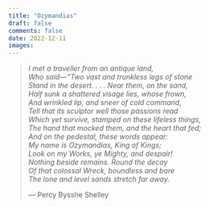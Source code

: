 ```yaml
---
title: "Ozymandias"
draft: false
comments: false
date: 2022-12-11
images:
---
```


> *I met a traveller from an antique land,*  
> *Who said—“Two vast and trunkless legs of stone*  
> *Stand in the desert. . . . Near them, on the sand,*  
> *Half sunk a shattered visage lies, whose frown,*  
> *And wrinkled lip, and sneer of cold command,*  
> *Tell that its sculptor well those passions read*  
> *Which yet survive, stamped on these lifeless things,*  
> *The hand that mocked them, and the heart that fed;*  
> *And on the pedestal, these words appear:*  
> *My name is Ozymandias, King of Kings;*  
> *Look on my Works, ye Mighty, and despair!*  
> *Nothing beside remains. Round the decay*  
> *Of that colossal Wreck, boundless and bare*  
> *The lone and level sands stretch far away.*
> 
> — Percy Bysshe Shelley
